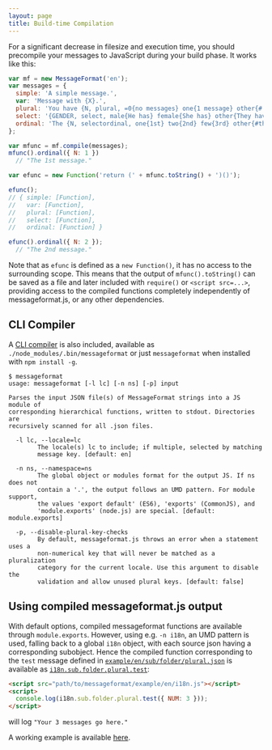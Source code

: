 ```yaml
---
layout: page
title: Build-time Compilation
---
```


For a significant decrease in filesize and execution time, you should precompile your messages to JavaScript during your build phase. It works like this:

```js
var mf = new MessageFormat('en');
var messages = {
  simple: 'A simple message.',
  var: 'Message with {X}.',
  plural: 'You have {N, plural, =0{no messages} one{1 message} other{# messages}}.',
  select: '{GENDER, select, male{He has} female{She has} other{They have}} sent you a message.',
  ordinal: 'The {N, selectordinal, one{1st} two{2nd} few{3rd} other{#th}} message.'
};

var mfunc = mf.compile(messages);
mfunc().ordinal({ N: 1 })
  // "The 1st message."

var efunc = new Function('return (' + mfunc.toString() + ')()');

efunc();
// { simple: [Function],
//   var: [Function],
//   plural: [Function],
//   select: [Function],
//   ordinal: [Function] }

efunc().ordinal({ N: 2 });
  // "The 2nd message."
```

Note that as `efunc` is defined as a `new Function()`, it has no access to the surrounding scope. This means that the output of `mfunc().toString()` can be saved as a file and later included with `require()` or `<script src=...>`, providing access to the compiled functions completely independently of messageformat.js, or any other dependencies.


## CLI Compiler

A [CLI compiler](https://github.com/messageformat/messageformat.js/tree/master/bin/messageformat.js) is also included, available as `./node_modules/.bin/messageformat` or just `messageformat` when installed with `npm install -g`.

```text
$ messageformat
usage: messageformat [-l lc] [-n ns] [-p] input

Parses the input JSON file(s) of MessageFormat strings into a JS module of
corresponding hierarchical functions, written to stdout. Directories are
recursively scanned for all .json files.

  -l lc, --locale=lc
        The locale(s) lc to include; if multiple, selected by matching
        message key. [default: en]

  -n ns, --namespace=ns
        The global object or modules format for the output JS. If ns does not
        contain a '.', the output follows an UMD pattern. For module support,
        the values 'export default' (ES6), 'exports' (CommonJS), and
        'module.exports' (node.js) are special. [default: module.exports]

  -p, --disable-plural-key-checks
        By default, messageformat.js throws an error when a statement uses a
        non-numerical key that will never be matched as a pluralization
        category for the current locale. Use this argument to disable the
        validation and allow unused plural keys. [default: false]
```


## Using compiled messageformat.js output

With default options, compiled messageformat functions are available through `module.exports`. However, using e.g. `-n i18n`, an UMD pattern is used, falling back to a global `i18n` object, with each source json having a corresponding subobject. Hence the compiled function corresponding to the `test` message defined in [`example/en/sub/folder/plural.json`](https://github.com/messageformat/messageformat.js/tree/master/example/en/sub/folder/plural.json) is available as [`i18n.sub.folder.plural.test`](https://github.com/messageformat/messageformat.js/tree/master/example/en/i18n.js):

```html
<script src="path/to/messageformat/example/en/i18n.js"></script>
<script>
  console.log(i18n.sub.folder.plural.test({ NUM: 3 }));
</script>
```
will log `"Your 3 messages go here."`

A working example is available [here](/messageformat.js/example/index.html).
